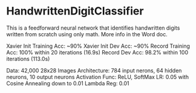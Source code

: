 # HandwrittenDigitClassifier
This is a feedforward neural network that identifies handwritten digits written from scratch using only math. More info in the Word doc.

Xavier Init Training Acc: ~90%
Xavier Init Dev Acc: ~90%
Record Training Acc: 100% within 20 iterations (16.9s)
Record Dev Acc: 98.2% within 100 iterations (113.0s)

Data: 42,000 28x28 Images
Architecture: 784 input nerons, 64 hidden neurons, 10 output neurons
Activation Func: ReLU, SoftMax
LR: 0.05 with Cosine Annealing down to 0.01
Lambda Reg: 0.01